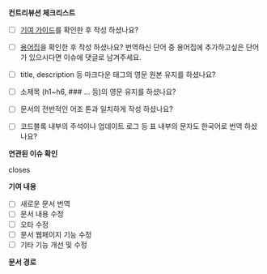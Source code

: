 <!-- PR를 작성하시기 전에 [기여 가이드[(https://nextjs-ko.org/contribution)을 먼저 확인해 주세요. -->
<!-- 이 문법으로 작성된 문장은 주석입니다. 문서의 모든 필드를 채워주세요! -->

**컨트리뷰션 체크리스트**

- [ ] [기여 가이드](https://github.com/luciancah/nextjs-ko/blob/main/CONTRIBUTING.MD)를 확인한 후 작성 하셨나요?
- [ ] [용어집](https://github.com/luciancah/nextjs-ko/issues/18)을 확인한 후 작성 하셨나요? 번역하신 단어 중 용어집에 추가하고싶은 단어가 있으시다면 이슈에 댓글로 남겨주세요.
- [ ] title, description 등 마크다운 태그의 영문 원본 유지를 하셨나요?
- [ ] 소제목 (h1~h6, ### ... 등)의 영문 유지를 하셨나요?
- [ ] 문서의 전반적인 어조 톤과 일치하게 작성 하셨나요?
- [ ] 코드블록 내부의 주석이나 업데이트 로그 등 표 내부의 문자도 한국어로 번역 하셨나요?


**연관된 이슈 확인**
<!-- closes #이슈번호 -->
closes

**기여 내용**

- [ ] 새로운 문서 번역
- [ ] 문서 내용 수정
- [ ] 오타 수정
- [ ] 문서 웹페이지 기능 수정
- [ ] 기타 기능 개선 및 수정

**문서 경로**
<!-- 예시) /docs/getting-started/installation -->
